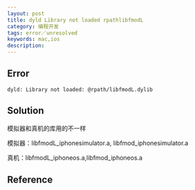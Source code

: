 ```yaml
---
layout: post
title: dyld Library not loaded rpathlibfmodL
category: 编程开发
tags: error／unresolved
keywords: mac,ios
description: 
---	
```



## Error

```
dyld: Library not loaded: @rpath/libfmodL.dylib
```

## Solution

模拟器和真机的库用的不一样

模拟器：libfmodL_iphonesimulator.a, libfmod_iphonesimulator.a

真机：libfmodL_iphoneos.a,libfmod_iphoneos.a

## Reference